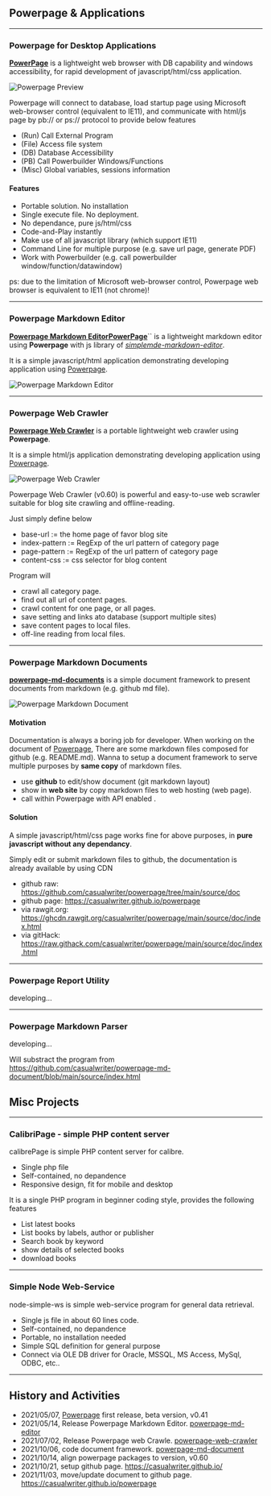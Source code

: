 
## Powerpage & Applications
  
---------------------------------------  
### Powerpage for Desktop Applications

[**PowerPage**](https://github.com/casualwriter/powerpage) is a lightweight web browser with DB capability and windows accessibility, for rapid development of javascript/html/css application.

![Powerpage Preview](powerpage/powerpage.gif "width=80%")

Powerpage will connect to database, load startup page using Microsoft web-browser control (equivalent to IE11), and communicate 
with html/js page by pb:// or ps:// protocol to provide below features

* (Run) Call External Program
* (File) Access file system
* (DB) Database Accessibility
* (PB) Call Powerbuilder Windows/Functions
* (Misc) Global variables, sessions information

#### Features

* Portable solution. No installation
* Single execute file. No deployment.
* No dependance, pure js/html/css
* Code-and-Play instantly
* Make use of all javascript library (which support IE11)
* Command Line for multiple purpose (e.g. save url page, generate PDF)
* Work with Powerbuilder (e.g. call powerbuilder window/function/datawindow)

ps: due to the limitation of Microsoft web-browser control, Powerpage web browser is equivalent to IE11 (not chrome)!
  
  
---------------------------------------  
### Powerpage Markdown Editor

[**Powerpage Markdown EditorPowerPage**](https://github.com/casualwriter/powerpage-md-editor)`` is a lightweight markdown editor using **Powerpage** with 
 js library of [*simplemde-markdown-editor*](https://github.com/sparksuite/simplemde-markdown-editor). 
 
 It is a simple javascript/html application demonstrating developing application using [Powerpage](https://github.com/casualwriter/powerpage).
 
![Powerpage Markdown Editor](powerpage/pp-md-editor.jpg "width=80%")
  
  
---------------------------------------  
### Powerpage Web Crawler

[**Powerpage Web Crawler**](https://github.com/casualwriter/powerpage-web-crawler) is a portable lightweight web crawler using **Powerpage**.
 
It is a simple html/js application demonstrating developing application using [Powerpage](https://github.com/casualwriter/powerpage). 

![Powerpage Web Crawler](powerpage/pp-web-crawler.jpg "width=80%")

Powerpage Web Crawler (v0.60) is powerful and easy-to-use web scrawler suitable for blog site crawling and offline-reading. 

Just simply define below

* base-url := the home page of favor blog site
* index-pattern := RegExp of the url pattern of category page
* page-pattern := RegExp of the url pattern of category page
* content-css := css selector for blog content 

Program will
 
* crawl all category page.
* find out all url of content pages. 
* crawl content for one page, or all pages. 
* save setting and links ato database (support multiple sites)
* save content pages to local files.
* off-line reading from local files.

  
---------------------------------------  
### Powerpage Markdown Documents

[**powerpage-md-documents**](https://github.com/casualwriter/powerpage-md-document/) is a simple document framework to present documents from markdown (e.g. github md file). 

![Powerpage Markdown Document](powerpage/pp-md-document.gif "width=80%")

#### Motivation

Documentation is always a boring job for developer. When working on the document of [Powerpage](https://github.com/casualwriter/powerpage), 
There are some markdown files composed for github (e.g. README.md). Wanna to setup a document framework to serve multiple purposes by 
**same copy** of markdown files.

* use **github** to edit/show document (git markdown layout)
* show in **web site** by copy markdown files to web hosting (web page).
* call within Powerpage with API enabled .

#### Solution

A simple javascript/html/css page works fine for above purposes, in **pure javascript without any dependancy**.

Simply edit or submit markdown files to github, the documentation is already available by using CDN

* github raw: https://github.com/casualwriter/powerpage/tree/main/source/doc 
* github page: https://casualwriter.github.io/powerpage 
* via rawgit.org: https://ghcdn.rawgit.org/casualwriter/powerpage/main/source/doc/index.html 
* via gitHack:    https://raw.githack.com/casualwriter/powerpage/main/source/doc/index.html 
  
  
---------------------------------------  
### Powerpage Report Utility

developing...
  
  
---------------------------------------  
### Powerpage Markdown Parser

developing...

Will substract the program from https://github.com/casualwriter/powerpage-md-document/blob/main/source/index.html


  
## Misc Projects
   
---------------------------------------
### CalibriPage - simple PHP content server

calibrePage is simple PHP content server for calibre.

* Single php file
* Self-contained, no depandence
* Responsive design, fit for mobile and desktop

It is a single PHP program in beginner coding style, provides the following features

* List latest books
* List books by labels, author or publisher
* Search book by keyword
* show details of selected books
* download books
  
  
---------------------------------------  
### Simple Node Web-Service

node-simple-ws is simple web-service program for general data retrieval.

* Single js file in about 60 lines code.
* Self-contained, no depandence
* Portable, no installation needed
* Simple SQL definition for general purpose
* Connect via OLE DB driver for Oracle, MSSQL, MS Access, MySql, ODBC, etc..
  
  
---------------------------------------  
## History and Activities

* 2021/05/07, [Powerpage](https://github.com/casualwriter/powerpage) first release, beta version, v0.41 
* 2021/05/14, Release Powerpage Markdown Editor. [powerpage-md-editor](https://github.com/casualwriter/powerpage-md-editor)
* 2021/07/02, Release Powerpage web Crawle. [powerpage-web-crawler](https://github.com/casualwriter/powerpage-web-crawler)
* 2021/10/06, code document framework. [powerpage-md-document](https://github.com/casualwriter/powerpage-md-document)
* 2021/10/14, align powerpage packages to version, v0.60
* 2021/10/21, setup github page. https://casualwriter.github.io/
* 2021/11/03, move/update document to github page. https://casualwriter.github.io/powerpage

